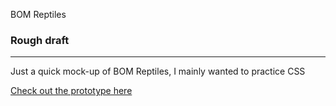 BOM Reptiles 
### Rough draft
---
 
Just a quick mock-up of BOM Reptiles, I mainly wanted to practice CSS

[Check out the prototype here](https://bomreptiles.firebaseapp.com/ "Rough draft")
